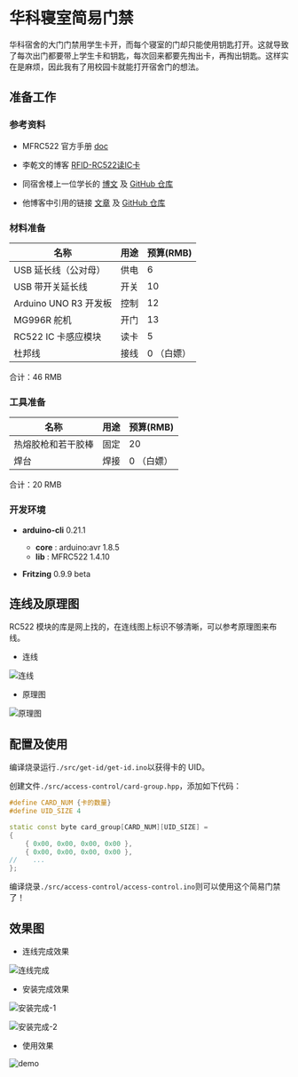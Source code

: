 # 华科寝室简易门禁

华科宿舍的大门门禁用学生卡开，而每个寝室的门却只能使用钥匙打开。这就导致了每次出门都要带上学生卡和钥匙，每次回来都要先掏出卡，再掏出钥匙。这样实在是麻烦，因此我有了用校园卡就能打开宿舍门的想法。

## 准备工作

### 参考资料

- MFRC522 官方手册 [doc](https://www.nxp.com.cn/docs/en/data-sheet/MFRC522.pdf)

- 李乾文的博客 [RFID-RC522读IC卡](https://blog.csdn.net/leytton/article/details/73480974)

- 同宿舍楼上一位学长的 [博文](https://www.bilibili.com/read/cv7832399?spm\_id\_from=333.999.0.0) 及 [GitHub 仓库](https://github.com/yllhwa/nfchello)

- 他博客中引用的链接 [文章](https://zhuanlan.zhihu.com/p/66467989) 及 [GitHub 仓库](https://github.com/Ghastlcon/Access-Control)

### 材料准备

| 名称 | 用途 | 预算(RMB) |
| --- | --- | --- |
| USB 延长线（公对母） | 供电 | 6 |
| USB 带开关延长线 | 开关 | 10 |
| Arduino UNO R3 开发板 | 控制 | 12 |
| MG996R 舵机 | 开门 | 13 |
| RC522 IC 卡感应模块 | 读卡 | 5 |
| 杜邦线 | 接线 | 0 （白嫖） |

合计：46 RMB

### 工具准备

| 名称 | 用途 | 预算(RMB) |
| --- | --- | --- |
| 热熔胶枪和若干胶棒 | 固定 | 20 |
| 焊台 | 焊接 | 0 （白嫖） |

合计：20 RMB

### 开发环境

- **arduino-cli** 0.21.1
	- **core** : arduino:avr 1.8.5
	- **lib** : MFRC522 1.4.10

- **Fritzing** 0.9.9 beta

## 连线及原理图

RC522 模块的库是网上找的，在连线图上标识不够清晰，可以参考原理图来布线。

- 连线

![连线](./drawing/smart-door.png)

- 原理图

![原理图](./drawing/smart-door_%E5%9B%BE%E7%A4%BA.png)

## 配置及使用

编译烧录运行`./src/get-id/get-id.ino`以获得卡的 UID。

创建文件`./src/access-control/card-group.hpp`，添加如下代码：

``` cpp
#define CARD_NUM {卡的数量}
#define UID_SIZE 4

static const byte card_group[CARD_NUM][UID_SIZE] =
{
    { 0x00, 0x00, 0x00, 0x00 },
    { 0x00, 0x00, 0x00, 0x00 },
//    ...
};
```

编译烧录`./src/access-control/access-control.ino`则可以使用这个简易门禁了！

## 效果图

- 连线完成效果

![连线完成](./image/connected-device.jpg)

- 安装完成效果

![安装完成-1](./image/installed-device_1.jpg)

![安装完成-2](./image/installed-device_2.jpg)

- 使用效果

![demo](./image/demo.gif)